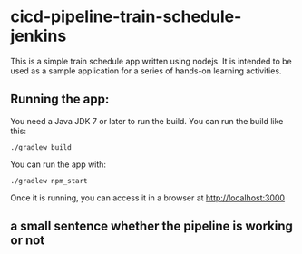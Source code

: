 # cicd-pipeline-train-schedule-jenkins

This is a simple train schedule app written using nodejs. It is intended to be used as a sample application for a series of hands-on learning activities.

## Running the app:

You need a Java JDK 7 or later to run the build. You can run the build like this:

    ./gradlew build

You can run the app with:

    ./gradlew npm_start

Once it is running, you can access it in a browser at [http://localhost:3000](http://localhost:3000)
## a small sentence whether the pipeline is working or not

